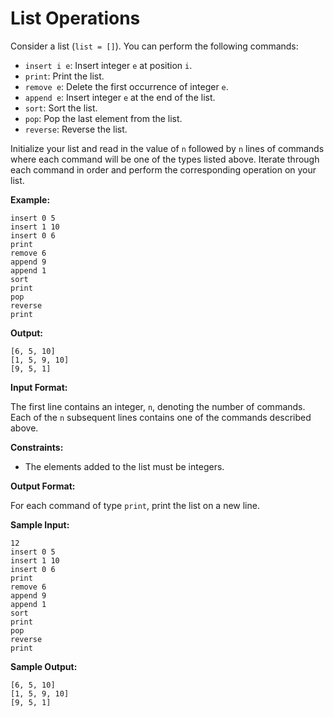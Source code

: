 # List Operations

Consider a list (`list = []`). You can perform the following commands:

- `insert i e`: Insert integer `e` at position `i`.
- `print`: Print the list.
- `remove e`: Delete the first occurrence of integer `e`.
- `append e`: Insert integer `e` at the end of the list.
- `sort`: Sort the list.
- `pop`: Pop the last element from the list.
- `reverse`: Reverse the list.

Initialize your list and read in the value of `n` followed by `n` lines of commands where each command will be one of the types listed above. Iterate through each command in order and perform the corresponding operation on your list.

**Example:**

```plaintext
insert 0 5
insert 1 10
insert 0 6
print
remove 6
append 9
append 1
sort
print
pop
reverse
print
```

**Output:**

```plaintext
[6, 5, 10]
[1, 5, 9, 10]
[9, 5, 1]
```

**Input Format:**

The first line contains an integer, `n`, denoting the number of commands.
Each of the `n` subsequent lines contains one of the commands described above.

**Constraints:**

- The elements added to the list must be integers.

**Output Format:**

For each command of type `print`, print the list on a new line.

**Sample Input:**

```plaintext
12
insert 0 5
insert 1 10
insert 0 6
print
remove 6
append 9
append 1
sort
print
pop
reverse
print
```

**Sample Output:**

```plaintext
[6, 5, 10]
[1, 5, 9, 10]
[9, 5, 1]
```